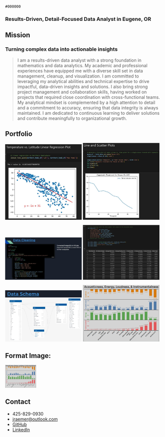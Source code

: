 `#000000`
### Results-Driven, Detail-Focused Data Analyst in Eugene, OR

## Mission
### Turning complex data into actionable insights
> I am a results-driven data analyst with a strong foundation in mathematics and data analytics. My academic and professional experiences have equipped me with a diverse skill set in data management, cleanup, and visualization. I am committed to leveraging my analytical abilities and technical expertise to drive impactful, data-driven insights and solutions. I also bring strong project management and collaboration skills, having worked on projects that required close coordination with cross-functional teams. My analytical mindset is complemented by a high attention to detail and a commitment to accuracy, ensuring that data integrity is always maintained. I am dedicated to continuous learning to deliver solutions and contribute meaningfully to organizational growth.

## Portfolio

<p>
  <img src="Linear_Regression.JPG" width="49%" />
  <img src="Line_Plot_Python.JPG" width="49%" />
</p>
<p>
  <img src="Data_Cleaning_SQL_Python.JPG" width="49%" />
  <img src="Python_Dict.JPG" width="49%" />
</p>
<p>
  <img src="SQL_Table_Schema.JPG" width="49%" />
  <img  src="Tableau_Music.JPG" width="49%" />
</p>

## Format Image:
<img src="Tableau_Music.JPG" width="100">

## Contact
+ 425-829-0930
+ jraemer@outlook.com
+ [GitHub](https://github.com/JerricaRaemer)
+ [LinkedIn](https://www.linkedin.com/in/jerrica-raemer/)

